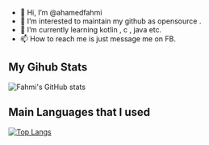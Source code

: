 - 👋 Hi, I’m @ahamedfahmi
- 👀 I’m interested to maintain my github as opensource .
- 🌱 I’m currently learning kotlin , c , java etc.
- 📫 How to reach me is just message me on FB.

<h2> My Gihub Stats </h2>

![Fahmi's GitHub stats](https://github-readme-stats.vercel.app/api?username=ahamedfahmi&show_icons=true&theme=gotham)

<h2>Main Languages that I used</h2>

[![Top Langs](https://github-readme-stats.vercel.app/api/top-langs/?username=ahamedfahmi&langs_count=8)](https://github.com/ahamedfahmi/github-readme-stats)



<!---
ahamedfahmi/ahamedfahmi is a ✨ special ✨ repository because its `README.md` (this file) appears on your GitHub profile.
You can click the Preview link to take a look at your changes.
--->
